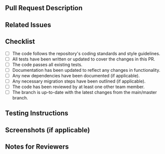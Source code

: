 ## Pull Request Description

<!-- Provide a brief description of what this PR is about and what changes it introduces. -->

## Related Issues

<!-- List any related GitHub issues or pull requests that are being addressed or closed by this PR. -->

## Checklist

- [ ] The code follows the repository's coding standards and style guidelines.
- [ ] All tests have been written or updated to cover the changes in this PR.
- [ ] The code passes all existing tests.
- [ ] Documentation has been updated to reflect any changes in functionality.
- [ ] Any new dependencies have been documented (if applicable).
- [ ] Any necessary migration steps have been outlined (if applicable).
- [ ] The code has been reviewed by at least one other team member.
- [ ] The branch is up-to-date with the latest changes from the main/master branch.

## Testing Instructions

<!-- Provide step-by-step instructions for testing and verifying the changes introduced by this PR. -->

## Screenshots (if applicable)

<!-- Include any relevant screenshots or images that demonstrate the changes visually. -->

## Notes for Reviewers

<!-- Add any additional notes or explanations that reviewers should be aware of while reviewing the code. -->

